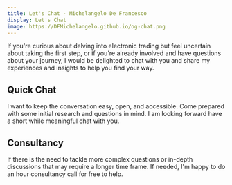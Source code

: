 ```yaml
---
title: Let's Chat - Michelangelo De Francesco
display: Let's Chat
image: https://DFMichelangelo.github.io/og-chat.png
---
```


<!-- [ITA Italian](/chat-it) -->

If you're curious about delving into electronic trading but feel uncertain about taking the first step, or if you're already involved and have questions about your journey, I would be delighted to chat with you and share my experiences and insights to help you find your way.

## Quick Chat

I want to keep the conversation easy, open, and accessible. Come prepared with some initial research and questions in mind. I am looking forward have a short while meaningful chat with you.

<CalCom link="dfmichelangelo/quick-chat" title="Book a 30 minutes chat" />

## Consultancy

If there is the need to tackle more complex questions or in-depth discussions that may require a longer time frame. If needed, I'm happy to do an hour consultancy call for free to help.

<CalCom link="dfmichelangelo/consult" title="Schedule a consultation" />

